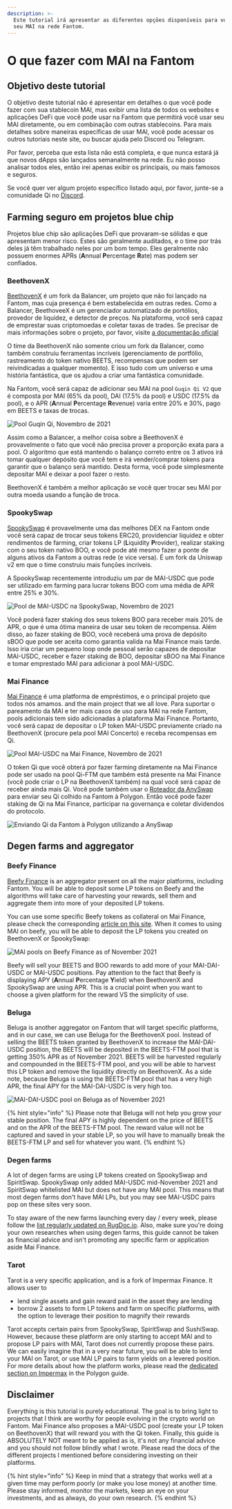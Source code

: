 ```yaml
---
description: >-
  Este tutorial irá apresentar as diferentes opçōes disponíveis para você usar o
  seu MAI na rede Fantom.
---
```


# O que fazer com MAI na Fantom

## Objetivo deste tutorial

O objetivo deste tutorial não é apresentar em detalhes o que você pode fazer com sua stablecoin MAI, mas exibir uma lista de todos os websites e aplicaçōes DeFi que você pode usar na Fantom que permitirá você usar seu MAI diretamente, ou em combinação com outras stablecoins. Para mais detalhes sobre maneiras específicas de usar MAI, você pode acessar os outros tutoriais neste site, ou buscar ajuda pelo Discord ou Telegram.

Por favor, perceba que esta lista não está completa, e que nunca estará já que novos dApps são lançados semanalmente na rede. Eu não posso analisar todos eles, então irei apenas exibir os principais, ou mais famosos e seguros.

Se você quer ver algum projeto específico listado aqui, por favor, junte-se a comunidade Qi no [Discord](https://discord.gg/mQq55j65xJ).

## Farming seguro em projetos blue chip

Projetos blue chip são aplicaçōes DeFi que provaram-se sólidas e que apresentam menor risco. Estes são geralmente auditados, e o time por trás deles já têm trabalhado neles por um bom tempo. Eles geralmente não possuem enormes APRs (**A**nnual **P**ercentage **R**ate) mas podem ser confiados.

### BeethovenX

[BeethovenX](https://app.beets.fi/#/) é um fork da Balancer, um projeto que não foi lançado na Fantom, mas cuja presença é bem estabelecida em outras redes. Como a Balancer, BeethoveeX é um gerenciador automatizado de portólios, provedor de liquidez, e detector de preços. Na plataforma, você será capaz de emprestar suas criptomoedas e coletar taxas de trades. Se precisar de mais informaçōes sobre o projeto, por favor, visite [a documentação oficial](https://docs.beethovenx.io)

O time da BeethovenX não somente criou um fork da Balancer, como também construiu ferramentas incríveis (gerenciamento de portfólio, rastreamento do token nativo BEETS, recompensas que podem ser reivindicadas a qualquer momento). E isso tudo com um universo e uma história fantástica, que os ajudou a criar uma fantástica comunidade.

Na Fantom, você será capaz de adicionar seu MAI na pool `Guqin Qi V2` que é composta por MAI (65% da pool), DAI (17.5% da pool) e USDC (17.5% da pool), e o APR (**A**nnual **P**ercentage **R**evenue) varia entre 20% e 30%, pago em BEETS e taxas de trocas.

![ Pool Guqin Qi, Novembro de 2021](../../.gitbook/assets/MAI-on-FTM.png)

Assim como a Balancer, a melhor coisa sobre a BeethovenX é provavelmente o fato que você não precisa prover a proporção exata para a pool. O algoritmo que está mantendo o balanço correto entre os 3 ativos irá tomar qualquer depósito que você tem e irá vender/comprar tokens para garantir que o balanço será mantido. Desta forma, você pode simplesmente depositar MAI e deixar a pool fazer o resto.

BeethovenX é também a melhor aplicação se você quer trocar seu MAI por outra moeda usando a função de troca.

### SpookySwap

[SpookySwap](https://spookyswap.finance) é provavelmente uma das melhores DEX na Fantom onde você será capaz de trocar seus tokens ERC20, providenciar liquidez e obter rendimentos de farming, criar tokens LP (**L**iquidity **P**rovider), realizar staking com o seu token nativo BOO, e você pode até mesmo fazer a ponte de alguns ativos da Fantom a outras rede (e vice versa). É um fork da Uniswap v2 em que o time construiu mais funçōes incríveis.

A SpookySwap recentemente introduziu um par de MAI-USDC que pode ser utilizado em farming para lucrar tokens BOO com uma média de APR entre 25% e 30%.

![Pool de MAI-USDC na SpookySwap, Novembro de 2021](../../.gitbook/assets/MAI-on-FTM-SpookySwap.png)

Você poderá fazer staking dos seus tokens BOO para receber mais 20% de APR, o que é uma ótima maneira de usar seu token de recompensa. Além disso, ao fazer staking de BOO, você receberá uma prova de depósito sBOO que pode ser aceita como garantia valida na Mai Finance mais tarde. Isso iria criar um pequeno loop onde pessoal serão capazes de depositar MAI-USDC, receber e fazer staking de BOO, depositar sBOO na Mai Finance e tomar emprestado MAI para adicionar à pool MAI-USDC.

### Mai Finance

[Mai Finance](https://app.mai.finance/farm) é uma platforma de empréstimos, e o principal projeto que todos nós amamos. and the main project that we all love. Para suportar o pareamento da MAI e ter mais casos de uso para MAI na rede Fantom, pools adicionais tem sido adicionadas à plataforma Mai Finance. Portanto, você será capaz de depositar o LP token MAI-USDC previamente criado na BeethovenX (procure pela pool MAI Concerto) e receba recompensas em Qi.

![Pool MAI-USDC na Mai Finance, Novembro de 2021](../../.gitbook/assets/MAI-on-FTM-Mai-Finance.png)

O token Qi que você obterá por fazer farming diretamente na Mai Finance pode ser usado na pool Qi-FTM que também está presente na Mai Finance (você pode criar o LP na BeethovenX também) na qual você será capaz de receber ainda mais Qi. Você pode também usar o [Roteador da AnySwap](https://anyswap.exchange/#/router) para enviar seu Qi colhido na Fantom à Polygon. Então você pode fazer staking de Qi na Mai Finance, participar na governança e coletar dividendos do protocolo.

![Enviando Qi da Fantom à Polygon utilizando a AnySwap](../../.gitbook/assets/MAI-on-FTM-Qi-Bridge.png)

## Degen farms and aggregator

### Beefy Finance

[Beefy Finance](https://app.beefy.finance/#/fantom) is an aggregator present on all the major platforms, including Fantom. You will be able to deposit some LP tokens on Beefy and the algorithms will take care of harvesting your rewards, sell them and aggregate them into more of your deposited LP tokens.

You can use some specific Beefy tokens as collateral on Mai Finance, please check the corresponding [article on this site](leverage-your-crypto-on-fantom.md#Leverage-your-mooScreamTokens-on-Mai-Finance). When it comes to using MAI on beefy, you will be able to deposit the LP tokens you created on BeethovenX or SpookySwap:

![MAI pools on Beefy Finance as of November 2021](../../.gitbook/assets/MAI-on-FTM-Beefy.png)

Beefy will sell your BEETS and BOO rewards to add more of your MAI-DAI-USDC or MAI-USDC positions. Pay attention to the fact that Beefy is displaying APY (**A**nnual **P**ercentage **Y**ield) when BeethovenX and SpookySwap are using APR. This is a crucial point when you want to choose a given platform for the reward VS the simplicity of use.

### Beluga

Beluga is another aggregator on Fantom that will target specific platforms, and in our case, we can use Beluga for the BeethovenX pool. Instead of selling the BEETS token granted by BeethovenX to increase the MAI-DAI-USDC position, the BEETS will be deposited in the BEETS-FTM pool that is getting 350% APR as of November 2021. BEETS will be harvested regularly and compounded in the BEETS-FTM pool, and you will be able to harvest this LP token and remove the liquidity directly on BeethovenX. As a side note, because Beluga is using the BEETS-FTM pool that has a very high APR, the final APY for the MAI-DAI-USDC is very high too.

![MAI-DAI-USDC pool on Beluga as of November 2021](../../.gitbook/assets/MAI-on-FTM-Beluga.png)

{% hint style="info" %}
Please note that Beluga will not help you grow your stable position. The final APY is highly dependent on the price of BEETS and on the APR of the BEETS-FTM pool. The reward value will not be captured and saved in your stable LP, so you will have to manually break the BEETS-FTM LP and sell for whatever you want.
{% endhint %}

### Degen farms

A lot of degen farms are using LP tokens created on SpookySwap and SpiritSwap. SpookySwap only added MAI-USDC mid-November 2021 and SpiritSwap whitelisted MAI but does not have any MAI pool. This means that most degen farms don't have MAI LPs, but you may see MAI-USDC pairs pop on these sites very soon.

To stay aware of the new farms launching every day / every week, please follow the [list regularly updated on RugDoc.io](https://rugdoc.io/chain/fantom/). Also, make sure you're doing your own researches when using degen farms, this guide cannot be taken as financial advice and isn't promoting any specific farm or application aside Mai Finance.

### Tarot

Tarot is a very specific application, and is a fork of Impermax Finance. It allows user to

* lend single assets and gain reward paid in the asset they are lending
* borrow 2 assets to form LP tokens and farm on specific platforms, with the option to leverage their position to magnify their rewards

Tarot accepts certain pairs from SpookySwap, SpiritSwap and SushiSwap. However, because these platform are only starting to accept MAI and to propose LP pairs with MAI, Tarot does not currently propose these pairs. We can easily imagine that in a very near future, you will be able to lend your MAI on Tarot, or use MAI LP pairs to farm yields on a levered position. For more details about how the platform works, please read the [dedicated section on Impermax](../../polygon-tutorials/what-to-do-with-mai-on-polygon.md#Impermax) in the Polygon guide.

## Disclaimer

Everything is this tutorial is purely educational. The goal is to bring light to projects that I think are worthy for people evolving in the crypto world on Fantom. Mai Finance also proposes a MAI-USDC pool (create your LP token on BeethovenX) that will reward you with the Qi token. Finally, this guide is ABSOLUTELY NOT meant to be applied as is, it's not any financial advice and you should not follow blindly what I wrote. Please read the docs of the different projects I mentioned before considering investing on their platforms.

{% hint style="info" %}
Keep in mind that a strategy that works well at a given time may perform poorly (or make you lose money) at another time. Please stay informed, monitor the markets, keep an eye on your investments, and as always, do your own research.
{% endhint %}
